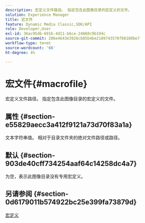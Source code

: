 ```yaml
---
description: 宏定义文件路径。 指定包含此图像目录的宏定义的文件。
solution: Experience Manager
title: 宏文件
feature: Dynamic Media Classic,SDK/API
role: Developer,User
exl-id: 36ac95db-691b-4d11-b6ce-24860c9b194c
source-git-commit: 206e4643e3926cb85b4be2189743578f88180be7
workflow-type: tm+mt
source-wordcount: '66'
ht-degree: 4%

---
```


# 宏文件{#macrofile}

宏定义文件路径。 指定包含此图像目录的宏定义的文件。

## 属性 {#section-e55829aecc3a412f9121a73d70f83a1a}

文本字符串值。 相对于目录文件夹的绝对文件路径或路径。

## 默认 {#section-903de40cff734254aaf64c14258dc4a7}

为空，表示此图像目录没有专用宏定义。

## 另请参阅 {#section-0d6179011b574922bc25e399fa73879d}

[宏定义](../../../../../is-api/image-catalog/image-serving-api-ref/c-image-catalog-reference/c-macro-definition-reference/c-macro-definition-reference.md#concept-5ec73f7636c1496fba1e94094e694e79)
